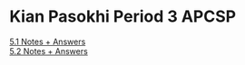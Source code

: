 # Kian Pasokhi Period 3 APCSP
[5.1 Notes + Answers](https://github.com/kiannp44/kianpcsp/wiki/5.1-TPT:-Beneficial-and-Harmful-Effects-of-Computing)
<br>
[5.2 Notes + Answers](https://github.com/kiannp44/kianpcsp/wiki/5.2-TPT:-Digital-Divide)
<br>

